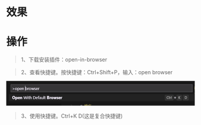 # 效果

# 操作

> 1、下载安装插件：open-in-browser

> 2、查看快捷键。按快捷键：Ctrl+Shift+P，输入：open browser

![](image/8-1.png)
 
> 3、使用快捷键。Ctrl+K D(这是复合快捷键)